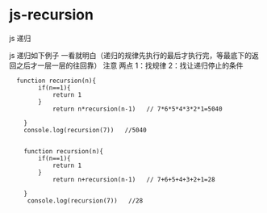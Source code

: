 # js-recursion
js 递归

  js 递归如下例子 一看就明白（递归的规律先执行的最后才执行完，等最底下的返回之后才一层一层的往回靠）
   注意  两点 1：找规律    2：找让递归停止的条件
  
      function recursion(n){
        	if(n==1){
        		return 1
        	}
        		return n*recursion(n-1)   // 7*6*5*4*3*2*1=5040

        }
	  	console.log(recursion(7))   //5040


        function recursion(n){
        	if(n==1){
        		return 1
        	}
        		return n+recursion(n-1)   // 7+6+5+4+3+2+1=28

        }
	  	 console.log(recursion(7))   //28





